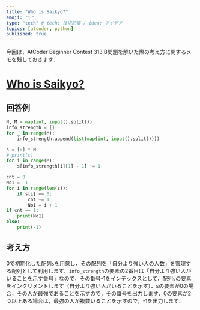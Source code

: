 ```yaml
---
title: "Who is Saikyo?"
emoji: "✨"
type: "tech" # tech: 技術記事 / idea: アイデア
topics: [atcoder, python]
published: true
---
```

今回は，AtCoder Beginner Contest 313 B問題を解いた際の考え方に関するメモを残しておきます．

# [Who is Saikyo?](https://atcoder.jp/contests/abc313/tasks/abc313_b)

## 回答例
```python
N, M = map(int, input().split())
info_strength = []
for _ in range(M):
    info_strength.append(list(map(int, input().split())))

s = [0] * N
# print(s)
for i in range(M):
    s[info_strength[i][1] - 1] += 1

cnt = 0
No1 = -1
for i in range(len(s)):
    if s[i] == 0:
        cnt += 1
        No1 = i + 1
if cnt == 1:
    print(No1)
else:
    print(-1)
```

## 考え方
0で初期化した配列`s`を用意し，その配列を「自分より強い人の人数」を管理する配列として利用します．`info_strength`の要素の2番目は「自分より強い人がいることを示す番号」なので，その番号-1をインデックスとして，配列`s`の要素をインクリメントします（自分より強い人がいることを示す）．sの要素が0の場合，その人が最強であることを示すので，その番号を出力します．0の要素が2つ以上ある場合は，最強の人が複数いることを示すので，-1を出力します．
